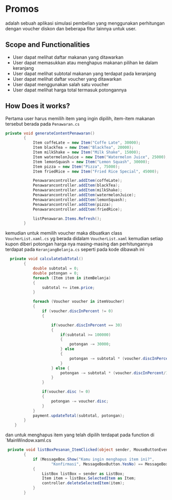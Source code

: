 # Promos
adalah sebuah aplikasi simulasi pembelian yang menggunakan perhitungan dengan  voucher diskon dan beberapa fitur lainnya untuk user.

## Scope and Functionalities
- User dapat melihat daftar makanan yang ditawarkan
- User dapat memasukkan atau menghapus makanan pilihan ke dalam keranjang
- User dapat melihat subtotal makanan yang terdapat pada keranjang
- User dapat melihat daftar voucher yang ditawarkan
- User dapat menggunakan salah satu voucher
- User dapat melihat harga total termasuk potongannya

## How Does it works?

Pertama user harus memilih item yang ingin dipilih, item-item makanan tersebut berada pada `Penawaran.cs`
```csharp
private void generateContentPenawaran()
        {
            Item coffeLate = new Item("Coffe Late", 30000);
            Item blackTea = new Item("BlackTea", 20000);
            Item milkShake = new Item("Milk Shake", 15000);
            Item watermelonJuice = new Item("Watermelon Juice", 25000);
            Item lemonSquash = new Item("Lemon Squash", 30000);
            Item pizza = new Item("Pizza", 75000);
            Item friedRice = new Item("Fried Rice Special", 45000);

            Penawarancontroller.addItem(coffeLate);
            Penawarancontroller.addItem(blackTea);
            Penawarancontroller.addItem(milkShake);
            Penawarancontroller.addItem(watermelonJuice);
            Penawarancontroller.addItem(lemonSquash);
            Penawarancontroller.addItem(pizza);
            Penawarancontroller.addItem(friedRice);

            listPenawaran.Items.Refresh();
        }
```
kemudian untuk memilih voucher maka dibuatkan class `VoucherList.xaml.cs` yg berada didalam `VoucherList.xaml` kemudian setiap kupon diberi potongan harga nya masing-masing dan perhitungannya
terdapat pada `KeranjangBelanja.cs` seperti pada kode dibawah ini
``` csharp
  private void calculateSubTotal()
        {
            double subtotal = 0;
            double potongan = 0;
            foreach (Item item in itemBelanja)
            {
                subtotal += item.price;
            }

            foreach (Voucher voucher in itemVoucher)
            {
                if (voucher.discInPercent != 0)
                {

                    if(voucher.discInPercent == 30)
                    {
                        if(subtotal >= 100000)
                        {
                            potongan -= 30000;
                        } else
                        {
                            potongan -= subtotal * (voucher.discInPercent / 100);
                        }
                    } else { 
                        potongan -= subtotal * (voucher.discInPercent/100);
                    }
                }

                if(voucher.disc != 0)
                {
                    potongan -= voucher.disc;
                }
            }
            payment.updateTotal(subtotal, potongan); 
        }
    }
```
dan untuk menghapus item yang telah dipilih terdapat pada function di `MainWindow.xaml.cs

```csharp
 private void listBoxPesanan_ItemClicked(object sender, MouseButtonEventArgs e)
        {
            if (MessageBox.Show("Kamu ingin menghapus item ini?",
                    "Konfirmasi", MessageBoxButton.YesNo) == MessageBoxResult.Yes)
            {
                ListBox listBox = sender as ListBox;
                Item item = listBox.SelectedItem as Item;
                controller.deleteSelectedItem(item);
            }
        }
``` 